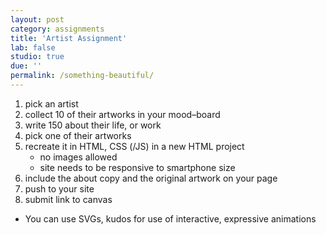 ```yaml
---
layout: post
category: assignments
title: 'Artist Assignment'
lab: false
studio: true
due: ''
permalink: /something-beautiful/
---
```



1. pick an artist
2. collect 10 of their artworks in your mood–board
3. write 150 about their life, or work
4. pick one of their artworks
5. recreate it in HTML, CSS (/JS) in a new HTML project
	- no images allowed 
	- site needs to be responsive to smartphone size 
6. include the about copy and the original artwork on your page
7. push to your site
8. submit link to canvas

* You can use SVGs, kudos for use of interactive, expressive animations 